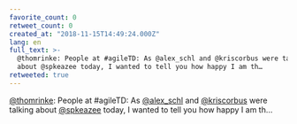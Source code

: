 ```yaml
---
favorite_count: 0
retweet_count: 0
created_at: "2018-11-15T14:49:24.000Z"
lang: en
full_text: >-
  @thomrinke: People at #agileTD: As @alex_schl and @kriscorbus were talking
  about @spkeazee today, I wanted to tell you how happy I am th…
retweeted: true
---
```


[@thomrinke](https://twitter.com/thomrinke): People at #agileTD: As
[@alex_schl](https://twitter.com/alex_schl) and
[@kriscorbus](https://twitter.com/kriscorbus) were talking about
[@spkeazee](https://twitter.com/spkeazee) today, I wanted to tell you how happy
I am th…
